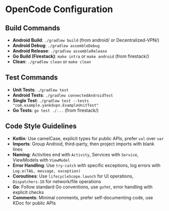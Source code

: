 # OpenCode Configuration

## Build Commands
- **Android Build**: `./gradlew build` (from android/ or Decentralized-VPN/)
- **Android Debug**: `./gradlew assembleDebug`
- **Android Release**: `./gradlew assembleRelease`
- **Go Build (Firestack)**: `make intra` or `make android` (from firestack/)
- **Clean**: `./gradlew clean` or `make clean`

## Test Commands
- **Unit Tests**: `./gradlew test`
- **Android Tests**: `./gradlew connectedAndroidTest`
- **Single Test**: `./gradlew test --tests "com.example.yankdvpn.ExampleUnitTest"`
- **Go Tests**: `go test ./...` (from firestack/)

## Code Style Guidelines
- **Kotlin**: Use camelCase, explicit types for public APIs, prefer `val` over `var`
- **Imports**: Group Android, third-party, then project imports with blank lines
- **Naming**: Activities end with `Activity`, Services with `Service`, ViewModels with `ViewModel`
- **Error Handling**: Use `try-catch` with specific exceptions, log errors with `Log.e(TAG, message, exception)`
- **Coroutines**: Use `lifecycleScope.launch` for UI operations, `Dispatchers.IO` for network/file operations
- **Go**: Follow standard Go conventions, use `gofmt`, error handling with explicit checks
- **Comments**: Minimal comments, prefer self-documenting code, use KDoc for public APIs